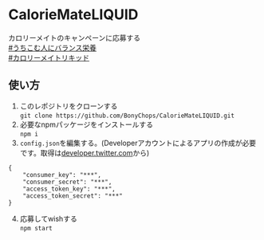 # CalorieMateLIQUID
カロリーメイトのキャンペーンに応募する  
[#うちこむ人にバランス栄養](https://twitter.com/hashtag/%E3%81%86%E3%81%A1%E3%81%93%E3%82%80%E4%BA%BA%E3%81%AB%E3%83%90%E3%83%A9%E3%83%B3%E3%82%B9%E6%A0%84%E9%A4%8A)  
[#カロリーメイトリキッド](https://twitter.com/hashtag/%E3%82%AB%E3%83%AD%E3%83%AA%E3%83%BC%E3%83%A1%E3%82%A4%E3%83%88%E3%83%AA%E3%82%AD%E3%83%83%E3%83%89)

## 使い方
1. このレポジトリをクローンする  
`git clone https://github.com/BonyChops/CalorieMateLIQUID.git`
1. 必要なnpmパッケージをインストールする  
`npm i`
1. `config.json`を編集する。(Developerアカウントによるアプリの作成が必要です。取得は[developer.twitter.com](https://developer.twitter.com/)から)
```
{
    "consumer_key": "***",
    "consumer_secret": "***",
    "access_token_key": "***",
    "access_token_secret": "***"
}
```
4. 応募してwishする  
`npm start`
